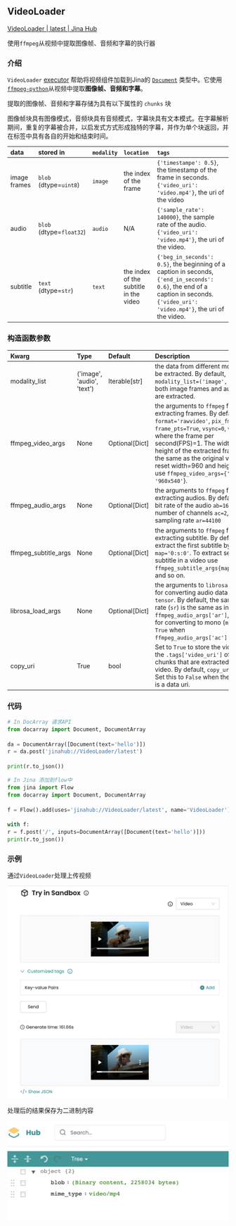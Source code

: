## VideoLoader

[VideoLoader | latest | Jina Hub](https://hub.jina.ai/executor/i6gp4vwu)

使用`ffmpeg`从视频中提取图像帧、音频和字幕的执行器



### 介绍

`VideoLoader` [executor](https://docs.jina.ai/fundamentals/executor/) 帮助将视频组件加载到Jina的 [`Document`](https://docs.jina.ai/fundamentals/document/) 类型中。它使用[`ffmpeg-python`](https://github.com/kkroening/ffmpeg-python)从视频中提取**图像帧、音频和字幕**。

提取的图像帧、音频和字幕存储为具有以下属性的 `chunks` 块

图像帧块具有图像模式，音频块具有音频模式，字幕块具有文本模式。在字幕解析期间，重复的字幕被合并，以启发式方式形成独特的字幕，并作为单个块返回，并在标签中具有各自的开始和结束时间。

| data         | stored in                | `modality` | `location`                             | `tags`                                                       |
| :----------- | :----------------------- | :--------- | :------------------------------------- | :----------------------------------------------------------- |
| image frames | `blob` (dtype=`uint8`)   | `image`    | the index of the frame                 | `{'timestampe': 0.5}`, the timestamp of the frame in seconds. `{'video_uri': 'video.mp4'}`, the uri of the video |
| audio        | `blob` (dtype=`float32`) | `audio`    | N/A                                    | `{'sample_rate': 140000}`, the sample rate of the audio. `{'video_uri': 'video.mp4'}`, the uri of the video. |
| subtitle     | `text` (dtype=`str`)     | `text`     | the index of the subtitle in the video | `{'beg_in_seconds': 0.5}`, the beginning of a caption in seconds, `{'end_in_seconds': 0.6}`, the end of a caption in seconds. `{'video_uri': 'video.mp4'}`, the uri of the video. |



### 构造函数参数

| Kwarg                | Type                       | Default        | Description                                                  |
| :------------------- | :------------------------- | :------------- | :----------------------------------------------------------- |
| modality_list        | ('image', 'audio', 'text') | Iterable[str]  | the data from different modalities to be extracted. By default, `modality_list=('image', 'audio')`, both image frames and audio track are extracted. |
| ffmpeg_video_args    | None                       | Optional[Dict] | the arguments to `ffmpeg` for extracting frames. By default, `format='rawvideo'`, `pix_fmt='rgb24`, `frame_pts=True`, `vsync=0`, `vf=[FPS]`, where the frame per second(FPS)=1. The width and the height of the extracted frames are the same as the original video. To reset width=960 and height=540, use `ffmpeg_video_args={'s': '960x540'`}. |
| ffmpeg_audio_args    | None                       | Optional[Dict] | the arguments to `ffmpeg` for extracting audios. By default, the bit rate of the audio `ab=160000`, the number of channels `ac=2`, the sampling rate `ar=44100` |
| ffmpeg_subtitle_args | None                       | Optional[Dict] | the arguments to `ffmpeg` for extracting subtitle. By default, we extract the first subtitle by setting `map='0:s:0'`. To extract second subtitle in a video use `ffmpeg_subtitle_args{map='0:s:1'}` and so on. |
| librosa_load_args    | None                       | Optional[Dict] | the arguments to `librosa.load()` for converting audio data into `tensor`. By default, the sampling rate (`sr`) is the same as in `ffmpeg_audio_args['ar']`, the flag for converting to mono (`mono`) is `True` when `ffmpeg_audio_args['ac'] > 1` |
| copy_uri             | True                       | bool           | Set to `True` to store the video `uri` at the `.tags['video_uri']` of the chunks that are extracted from the video. By default, `copy_uri=True`. Set this to `False` when the video uri is a data uri. |



### 代码

```Python
# In DocArray 请求API
from docarray import Document, DocumentArray

da = DocumentArray([Document(text='hello')])
r = da.post('jinahub://VideoLoader/latest')

print(r.to_json())
```



```Python
# In Jina 添加到flow中
from jina import Flow
from docarray import Document, DocumentArray

f = Flow().add(uses='jinahub://VideoLoader/latest', name='VideoLoader')

with f:
r = f.post('/', inputs=DocumentArray([Document(text='hello')]))
print(r.to_json())
```



### 示例

通过`VideoLoader`处理上传视频

![](images/video_loader.png)



处理后的结果保存为二进制内容

![](images/result_binary_data.png)